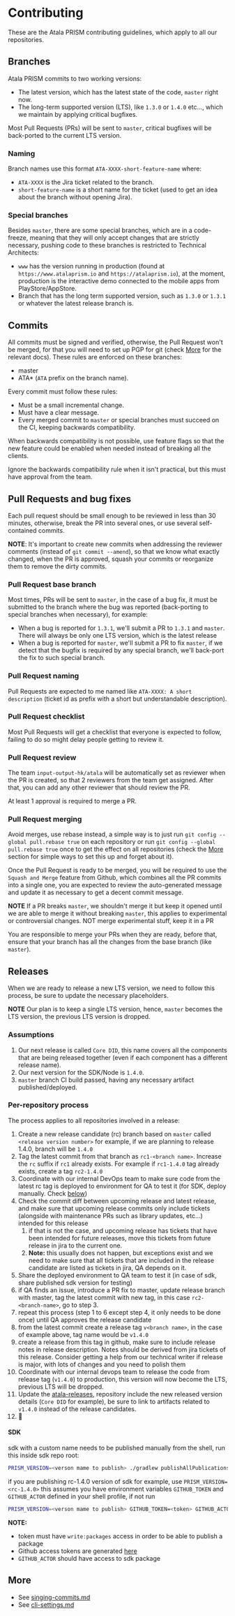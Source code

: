 # Contributing
These are the Atala PRISM contributing guidelines, which apply to all our repositories.


## Branches
Atala PRISM commits to two working versions:
- The latest version, which has the latest state of the code, `master` right now.
- The long-term supported version (LTS), like `1.3.0` or `1.4.0` etc..., which we maintain by applying critical bugfixes.

Most Pull Requests (PRs) will be sent to `master`, critical bugfixes will be back-ported to the current LTS version.


### Naming

Branch names use this format `ATA-XXXX-short-feature-name` where:

- `ATA-XXXX` is the Jira ticket related to the branch.
- `short-feature-name` is a short name for the ticket (used to get an idea about the branch without opening Jira).


### Special branches

Besides `master`, there are some special branches, which are in a code-freeze, meaning that they will only accept changes that are strictly necessary, pushing code to these branches is restricted to Technical Architects:

- `www` has the version running in production (found at `https://www.atalaprism.io` and `https://atalaprism.io`), at the moment, production is the interactive demo connected to the mobile apps from PlayStore/AppStore.
- Branch that has the long term supported version, such as `1.3.0` or `1.3.1` or whatever the latest release branch is.



## Commits
All commits must be signed and verified, otherwise, the Pull Request won't be merged, for that you will need to set up PGP for git (check [More](#More) for the relevant docs). These rules are enforced on these branches:
- master
- ATA* (`ATA` prefix on the branch name).

Every commit must follow these rules:
- Must be a small incremental change.
- Must have a clear message.
- Every merged commit to `master` or special branches must succeed on the CI, keeping backwards compatibility.

When backwards compatibility is not possible, use feature flags so that the new feature could be enabled when needed instead of breaking all the clients.

Ignore the backwards compatibility rule when it isn't practical, but this must have approval from the team.


## Pull Requests and bug fixes

Each pull request should be small enough to be reviewed in less than 30 minutes, otherwise, break the PR into several ones, or use several self-contained commits.

**NOTE**: It's important to create new commits when addressing the reviewer comments (instead of `git commit --amend`), so that we know what exactly changed, when the PR is approved, squash your commits or reorganize them to remove the dirty commits.


### Pull Request base branch

Most times, PRs will be sent to `master`, in the case of a bug fix, it must be submitted to the branch where the bug was reported (back-porting to special branches when necessary), for example:

- When a bug is reported for `1.3.1`, we'll submit a PR to `1.3.1` and `master`. There will always be only one LTS version, which is the latest release
- When a bug is reported for `master`, we'll submit a PR to fix `master`, if we detect that the bugfix is required by any special branch, we'll back-port the fix to such special branch.

### Pull Request naming

Pull Requests are expected to me named like `ATA-XXXX: A short description` (ticket id as prefix with a short but understandable description).

### Pull Request checklist

Most Pull Requests will get a checklist that everyone is expected to follow, failing to do so might delay people getting to review it.

### Pull Request review

The team `input-output-hk/atala` will be automatically set as reviewer when the PR is created, so that 2 reviewers from the team get assigned. After that, you can add any other reviewer that should review the PR.

At least 1 approval is required to merge a PR.

### Pull Request merging

Avoid merges, use rebase instead, a simple way is to just run `git config --global pull.rebase true` on each repository or run `git config --global pull.rebase true` once to get the effect on all repositories (check the [More](#More) section for simple ways to set this up and forget about it).

Once the Pull Request is ready to be merged, you will be required to use the `Squash and Merge` feature from Github, which combines all the PR commits into a single one, you are expected to review the auto-generated message and update it as necessary to get a decent commit message.

**NOTE** If a PR breaks `master`, we shouldn't merge it but keep it opened until we are able to merge it without breaking `master`, this applies to experimental or controversial changes.
NOT merge experimental stuff, keep it in a PR

You are responsible to merge your PRs when they are ready, before that, ensure that your branch has all the changes from the base branch (like `master`).


## Releases
When we are ready to release a new LTS version, we need to follow this process, be sure to update the necessary placeholders.

**NOTE** Our plan is to keep a single LTS version, hence, `master` becomes the LTS version, the previous LTS version is dropped.


### Assumptions

1. Our next release is called `Core DID`, this name covers all the components that are being released together (even if each component has a different release name).
1. Our next version for the SDK/Node is `1.4.0`.
1. `master` branch CI build passed, having any necessary artifact published/deployed.


### Per-repository process

The process applies to all repositories involved in a release:

1. Create a new release candidate (rc) branch based on `master` called `<release version number>` for example, if we are planning to release 1.4.0, branch will be `1.4.0`
2. Tag the latest commit from that branch as `rc1-<branch name>`. Increase the `rc` suffix if `rc1` already exists. For example if `rc1-1.4.0` tag already exists, create a tag `rc2-1.4.0`
3. Coordinate with our internal DevOps team to make sure code from the latest rc tag is deployed to environment for QA to test it (for SDK, deploy manually. Check [below](#SDK))
4. Check the commit diff between upcoming release and latest release, and make sure that upcoming release commits only include tickets (alongside with maintenance PRs such as library updates, etc...) intended for this release
   1. if that is not the case, and upcoming release has tickets that have been intended for future releases, move this tickets from future release in jira to the current one.
   2. **Note:** this usually does not happen, but exceptions exist and we need to make sure that all tickets that are included in the release candidate are listed as tickets in jira, QA depends on it.
5. Share the deployed environment to QA team to test it (in case of sdk, share published sdk version for testing)
6. if QA finds an issue, introduce a PR fix to master, update release branch with master, tag the latest commit with new tag, in this case `rc2-<branch-name>`, go to step 3.
7. repeat this process (step 1 to 6 except step 4, it only needs to be done once) until QA approves the release candidate
8. from the latest commit create a release tag `v<branch name>`, in the case of example above, tag name would be `v1.4.0` 
9. create a release from this tag in github, make sure to include release notes in release description. Notes should be derived from jira tickets of this release. Consider getting a help from our technical writer if release is major, with lots of changes and you need to polish them
10. Coordinate with our internal devops team to release the code from release tag (`v1.4.0`) to production, this version will now become the LTS, previous LTS will be dropped.
11. Update the [atala-releases](https://github.com/input-output-hk/atala-releases), repository include the new released version details (`Core DID` for example), be sure to link to artifacts related to `v1.4.0` instead of the release candidates.
12. 🎉

#### SDK

sdk with a custom name needs to be published manually from the shell, run this inside sdk repo root:
```bash
PRISM_VERSION=<verson mame to publish> ./gradlew publishAllPublicationsToGitHubPackagesRepository
```
if you are publishing rc-1.4.0 version of sdk for example, use `PRISM_VERSION=<rc-1.4.0>`
this assumes you have environment variables `GITHUB_TOKEN` and `GITHUB_ACTOR` defined in your shell profile, if not run

```bash
PRISM_VERSION=<verson mame to publish> GITHUB_TOKEN=<token> GITHUB_ACTOR=<your github username>  ./gradlew publishAllPublicationsToGitHubPackagesRepository

```
**NOTE:**
* token must have `write:packages` access in order to be able to publish a package
* Github access tokens are generated [here](https://github.com/settings/tokens)
* `GITHUB_ACTOR` should have access to sdk package


## More
- See [singing-commits.md](./signing-commits.md)
- See [cli-settings.md](./cli-settings.md)

